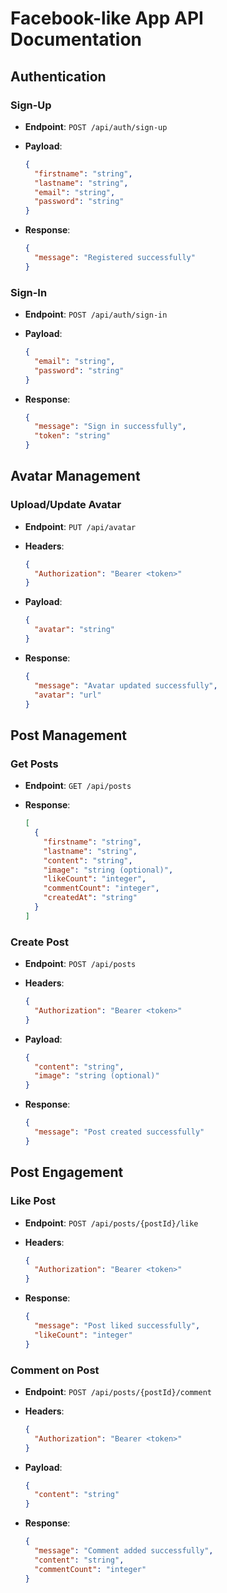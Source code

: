 # Facebook-like App API Documentation

## Authentication

### Sign-Up
- **Endpoint**: `POST /api/auth/sign-up`

- **Payload**:
    ```json
    {
      "firstname": "string",
      "lastname": "string",
      "email": "string",
      "password": "string"
    }

- **Response**:
    ```json
    {
      "message": "Registered successfully"
    }

### Sign-In
- **Endpoint**: `POST /api/auth/sign-in`

- **Payload**:
    ```json
    {
      "email": "string",
      "password": "string"
    }

- **Response**:
    ```json
    {
      "message": "Sign in successfully",
      "token": "string"
    }

## Avatar Management

### Upload/Update Avatar
- **Endpoint**: `PUT /api/avatar`

- **Headers**:
    ```json
    {
      "Authorization": "Bearer <token>"
    }

- **Payload**:
    ```json
    {
      "avatar": "string"
    }

- **Response**:
    ```json
    {
      "message": "Avatar updated successfully",
      "avatar": "url"
    }

## Post Management

### Get Posts
- **Endpoint**: `GET /api/posts`

- **Response**:
    ```json
    [
      {
        "firstname": "string",
        "lastname": "string",
        "content": "string",
        "image": "string (optional)",
        "likeCount": "integer",
        "commentCount": "integer",
        "createdAt": "string"
      }
    ]

### Create Post
- **Endpoint**: `POST /api/posts`

- **Headers**:
    ```json
    {
      "Authorization": "Bearer <token>"
    }

- **Payload**:
    ```json
    {
      "content": "string",
      "image": "string (optional)"
    }

- **Response**:
    ```json
    {
      "message": "Post created successfully"
    }

## Post Engagement

### Like Post
- **Endpoint**: `POST /api/posts/{postId}/like`

- **Headers**:
    ```json
    {
      "Authorization": "Bearer <token>"
    }

- **Response**:
    ```json
    {
      "message": "Post liked successfully",
      "likeCount": "integer"
    }

### Comment on Post
- **Endpoint**: `POST /api/posts/{postId}/comment`

- **Headers**:
    ```json
    {
      "Authorization": "Bearer <token>"
    }

- **Payload**:
    ```json
    {
      "content": "string"
    }

- **Response**:
    ```json
    {
      "message": "Comment added successfully",
      "content": "string",
      "commentCount": "integer"
    }
